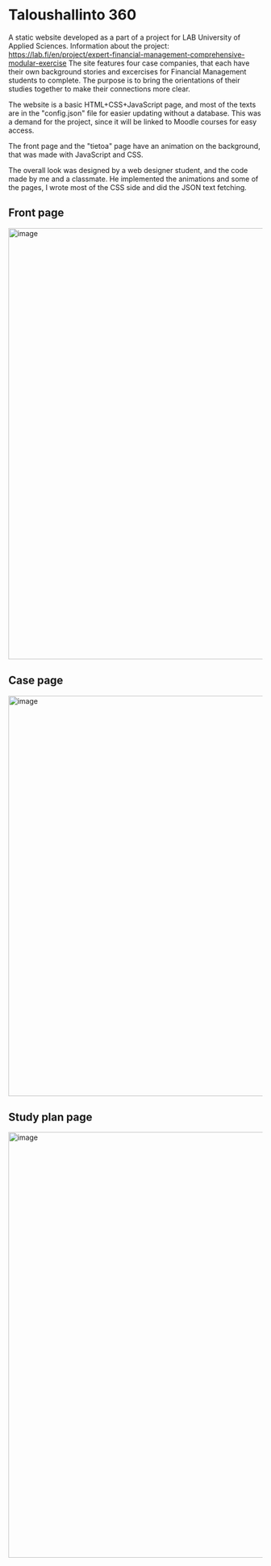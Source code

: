 # Taloushallinto 360

A static website developed as a part of a project for LAB University of Applied Sciences.
Information about the project: https://lab.fi/en/project/expert-financial-management-comprehensive-modular-exercise
The site features four case companies, that each have their own background stories and excercises for Financial Management students to complete. The purpose is to bring the orientations of their studies together to make their connections more clear.

The website is a basic HTML+CSS+JavaScript page, and most of the texts are in the "config.json" file for easier updating without a database. This was a demand for the project, since it will be linked to Moodle courses for easy access.

The front page and the "tietoa" page have an animation on the background, that was made with JavaScript and CSS.

The overall look was designed by a web designer student, and the code made by me and a classmate.
He implemented the animations and some of the pages, I wrote  most of the CSS side and did the JSON text fetching.

## Front page
<img width="1858" height="853" alt="image" src="https://github.com/user-attachments/assets/b62281b9-e4ff-4112-a4ff-6106224ad782" />

## Case page
<img width="1674" height="792" alt="image" src="https://github.com/user-attachments/assets/e72e9af8-c303-4435-b068-17384c81707a" />

## Study plan page
<img width="1704" height="842" alt="image" src="https://github.com/user-attachments/assets/d7cb3dbb-3e05-436a-a9e1-0c186d153184" />

